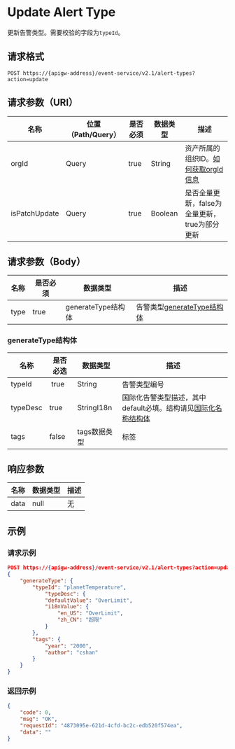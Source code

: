 # Update Alert Type

更新告警类型。需要校验的字段为`typeId`。

## 请求格式

```
POST https://{apigw-address}/event-service/v2.1/alert-types?action=update
```

## 请求参数（URI）

| 名称          | 位置（Path/Query） | 是否必须 | 数据类型 | 描述      |
|---------------|------------------|----------|-----------|--------------|
| orgId         | Query            | true     | String    | 资产所属的组织ID。[如何获取orgId信息](/docs/api/zh_CN/latest/api_faqs#id-orgid-orgid)|
|isPatchUpdate	 | Query      | true |  Boolean  | 是否全量更新，false为全量更新，true为部分更新|


## 请求参数（Body）
| 名称 | 是否必须 | 数据类型 | 描述 |
|------|-----------------|-----------|-------------|
| type          | true    | generateType结构体    | 告警类型[generateType结构体](update_alert_type#generatetype-generatetype) |



### generateType结构体 <generatetype>

| 名称| 是否必选| 数据类型| 描述                        |
|----------|--------------|--------------|-------------------------------------|
| typeId   |  true        | String       | 告警类型编号|
| typeDesc | true         | StringI18n   | 国际化告警类型描述，其中default必填。结构请见[国际化名称结构体](/docs/api/zh_CN/latest/api_faqs.html#id3)|
| tags     | false        | tags数据类型 | 标签                                |


## 响应参数

| 名称  | 数据类型      | 描述               |
|-------|----------------|---------------------------|
| data |  null |  无 |



## 示例

### 请求示例

```json
POST https://{apigw-address}/event-service/v2.1/alert-types?action=update&orgId=1c499110e8800000&isPatchUpdate=false
{
	"generateType": {
		"typeId": "planetTemperature",
 	        "typeDesc": {
			"defaultValue": "OverLimit",
			"i18nValue": {
				"en_US": "OverLimit",
				"zh_CN": "超限"
			}
		},
		"tags": {
			"year": "2000",
			"author": "cshan"
		}
	}
}
```

### 返回示例

```json
{
	"code": 0,
	"msg": "OK",
	"requestId": "4873095e-621d-4cfd-bc2c-edb520f574ea",
	"data": ""
}
```

